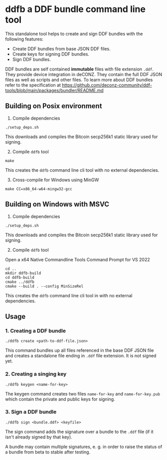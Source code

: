 # ddfb a DDF bundle command line tool

This standalone tool helps to create and sign DDF bundles with the following features:

* Create DDF bundles from base JSON DDF files.
* Create keys for signing DDF bundles.
* Sign DDF bundles.

DDF bundles are self contained **immutable** files with file extension `.ddf`. They provide device integration in deCONZ. They contain the full DDF JSON files as well as scripts and other files. To learn more about DDF bundles refer to the specification at https://github.com/deconz-community/ddf-tools/blob/main/packages/bundler/README.md



## Building on Posix environment

1. Compile dependencies

```
./setup_deps.sh
```

This downloads and compiles the Bitcoin secp256k1 static library used for signing.

2. Compile `ddfb` tool

```
make
```

This creates the `ddfb` command line cli tool with no external dependencies.

3. Cross-compile for Windows using MinGW

```
make CC=x86_64-w64-mingw32-gcc
```

## Building on Windows with MSVC

1. Compile dependencies

```
./setup_deps.sh
```

This downloads and compiles the Bitcoin secp256k1 static library used for signing.

2. Compile `ddfb` tool

Open a x64 Native Commandline Tools Command Prompt for VS 2022

```
cd ..
mkdir ddfb-build
cd ddfb-build
cmake ../ddfb
cmake --build . --config MinSizeRel

```

This creates the `ddfb` command line cli tool in with no external dependencies.


## Usage

### 1. Creating a DDF bundle

```
./ddfb create <path-to-ddf-file.json>
```

This command bundles up all files referenced in the base DDF JSON file and creates a standalone file ending in `.ddf` file extension. It is not signed yet.

### 2. Creating a singing key

```
./ddfb keygen <name-for-key>
```

The keygen command creates two files `name-for-key` and `name-for-key.pub` which contain the private and public keys for signing.

### 3. Sign a DDF bundle

```
./ddfb sign <bundle.ddf> <keyfile> 
```

The sign command adds the signature over a bundle to the `.ddf` file (if it isn't already signed by that key).

A bundle may contain multiple signatures, e. g. in order to raise the status of a bundle from beta to stable after testing.
